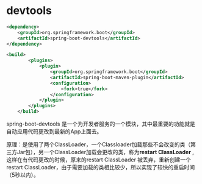 # devtools

```xml
<dependency>
    <groupId>org.springframework.boot</groupId>
    <artifactId>spring-boot-devtools</artifactId>
</dependency>

<build>
		<plugins>
			<plugin>
				<groupId>org.springframework.boot</groupId>
				<artifactId>spring-boot-maven-plugin</artifactId>
				<configuration>
					<fork>true</fork>
				</configuration>
			</plugin>
		</plugins>
	</build>
```

spring-boot-devtools 是一个为开发者服务的一个模块，其中最重要的功能就是自动应用代码更改到最新的App上面去。

原理：是使用了两个ClassLoader，一个Classloader加载那些不会改变的类（第三方Jar包），另一个ClassLoader加载会更改的类，称为**restart ClassLoader**
,这样在有代码更改的时候，原来的restart ClassLoader 被丢弃，重新创建一个restart ClassLoader，由于需要加载的类相比较少，所以实现了较快的重启时间（5秒以内）。

